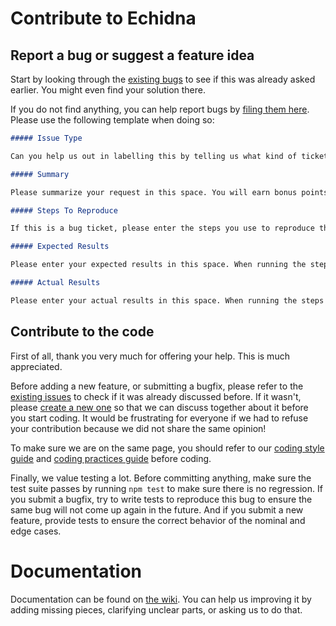 # Contribute to Echidna

## Report a bug or suggest a feature idea

Start by looking through the [existing bugs](https://github.com/w3c/echidna/issues) to see if this was already asked earlier. You might even find your solution there.

If you do not find anything, you can help report bugs by [filing them here](https://github.com/w3c/echidna/issues/new). Please use the following template when doing so:

```markdown
##### Issue Type

Can you help us out in labelling this by telling us what kind of ticket this this? You can say "Bug Report", "Feature Idea" or "Documentation Report".

##### Summary

Please summarize your request in this space. You will earn bonus points for being succinct, but please add enough detail so we can understand the request. Thanks!

##### Steps To Reproduce

If this is a bug ticket, please enter the steps you use to reproduce the problem in the space below. If this is a feature request, please enter the steps you would use to use the feature. If an example document is useful, please include its URL.

##### Expected Results

Please enter your expected results in this space. When running the steps supplied above in the previous section, what did you expect to happen? If showing example output, please surround it with 3 backticks before and after so that it's rendered correctly.

##### Actual Results

Please enter your actual results in this space. When running the steps supplied above, what actually happened? If showing example output, please surround it with 3 backticks before and after so that it's rendered correctly.
```

## Contribute to the code

First of all, thank you very much for offering your help. This is much appreciated.

Before adding a new feature, or submitting a bugfix, please refer to the [existing issues](https://github.com/w3c/echidna/issues) to check if it was already discussed before. If it wasn't, please [create a new one](https://github.com/w3c/echidna/issues/new) so that we can discuss together about it before you start coding. It would be frustrating for everyone if we had to refuse your contribution because we did not share the same opinion!

To make sure we are on the same page, you should refer to our [coding style guide](https://github.com/w3c/echidna/wiki/Coding-style-guide) and [coding practices guide](https://github.com/w3c/echidna/wiki/Coding-practices-guide) before coding.

Finally, we value testing a lot. Before committing anything, make sure the test suite passes by running `npm test` to make sure there is no regression. If you submit a bugfix, try to write tests to reproduce this bug to ensure the same bug will not come up again in the future. And if you submit a new feature, provide tests to ensure the correct behavior of the nominal and edge cases.

# Documentation

Documentation can be found on [the wiki](https://github.com/w3c/echidna/wiki). You can help us improving it by adding missing pieces, clarifying unclear parts, or asking us to do that.

